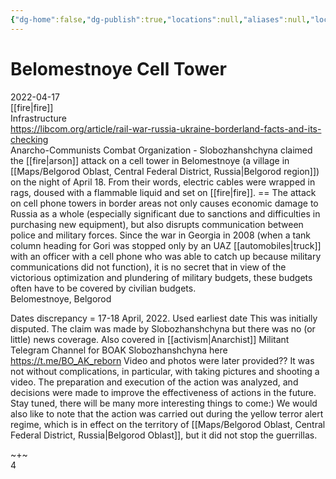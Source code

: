 ```yaml
---
{"dg-home":false,"dg-publish":true,"locations":null,"aliases":null,"location":null,"title":"Belomestnoye Cell Tower","tag":null,"date":null,"permalink":"/belomestnoye-cell-tower/","dgHomeLink":true,"dgPassFrontmatter":true}
---
```



# Belomestnoye Cell Tower

2022-04-17  
[[fire|fire]]  
Infrastructure  
https://libcom.org/article/rail-war-russia-ukraine-borderland-facts-and-its-checking  
Anarcho-Communists Combat Organization - Slobozhanshchyna claimed the [[fire|arson]] attack on a cell tower in Belomestnoye (a village in [[Maps/Belgorod Oblast, Central Federal District, Russia|Belgorod region]]) on the night of April 18. From their words, electric cables were wrapped in rags, doused with a flammable liquid and set on [[fire|fire]]. == The attack on cell phone towers in border areas not only causes economic damage to Russia as a whole (especially significant due to sanctions and difficulties in purchasing new equipment), but also disrupts communication between police and military forces. Since the war in Georgia in 2008 (when a tank column heading for Gori was stopped only by an UAZ [[automobiles|truck]] with an officer with a cell phone who was able to catch up because military communications did not function), it is no secret that in view of the victorious optimization and plundering of military budgets, these budgets often have to be covered by civilian budgets.  
Belomestnoye, Belgorod

Dates discrepancy = 17-18 April, 2022. Used earliest date This was initially disputed. The claim was made by Slobozhanshchyna but there was no (or little) news coverage. Also covered in [[activism|Anarchist]] Militant Telegram Channel for BOAK Slobozhanshchyna here https://t.me/BO_AK_reborn Video and photos were later provided?? It was not without complications, in particular, with taking pictures and shooting a video. The preparation and execution of the action was analyzed, and decisions were made to improve the effectiveness of actions in the future. Stay tuned, there will be many more interesting things to come:) We would also like to note that the action was carried out during the yellow terror alert regime, which is in effect on the territory of [[Maps/Belgorod Oblast, Central Federal District, Russia|Belgorod Oblast]], but it did not stop the guerrillas.

~+~  
4
